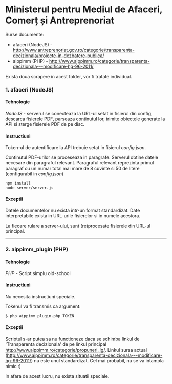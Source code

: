 # Ministerul pentru Mediul de Afaceri, Comerț și Antreprenoriat
Surse documente:

* afaceri (NodeJS) - http://www.antreprenoriat.gov.ro/categorie/transparenta-decizionala/proiecte-in-dezbatere-publica/
* aippimm (PHP) - http://www.aippimm.ro/categorie/transparenta-decizionala---modificare-hg-96-2011/

Exista doua scrapere in acest folder, vor fi tratate individual.
### 1. afaceri (NodeJS)
#### Tehnologie
*NodeJS* - serverul se conecteaza la URL-ul setat in fisierul din config, descarca fisierele PDF, parseaza continutul lor, trimite obiectele generate la API si sterge fisierele PDF de pe disc.

#### Instructiuni
Token-ul de autentificare la API trebuie setat in fisierul *config.json*.

Continutul PDF-urilor se proceseaza in paragrafe. Serverul obtine datele necesare din paragraful relevant. Paragraful relevant reprezinta primul paragraf cu un numar total mai mare de 8 cuvinte si 50 de litere (configurabil in *config.json*)
```
npm install
node server/server.js
```

#### Exceptii
Datele documentelor nu exista intr-un format standardizat. Date interpretabile exista in URL-urile fisierelor si in numele acestora.

La fiecare rulare a server-ului, sunt (re)procesate fisierele din URL-ul principal.

--------------------------------------------------

### 2. aippimm_plugin (PHP)
#### Tehnologie
*PHP* - Script simplu old-school
#### Instructiuni
Nu necesita instructiuni speciale.

Tokenul va fi transmis ca argument:

```bash
$ php aippimm_plugin.php TOKEN
```
#### Exceptii
Scriptul s-ar putea sa nu functioneze daca se schimba linkul de
'Transparenta decizionala' de pe linkul principal http://www.aippimm.ro/categorie/propuneri_lg/.
Linkul sursa actual (http://www.aippimm.ro/categorie/transparenta-decizionala---modificare-hg-96-2011/)
nu este unul standardizat. Cel mai probabil, nu se va intampla nimic :)

In afara de acest lucru, nu exista situatii speciale.